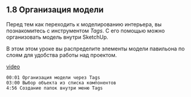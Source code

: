 ## 1.8 Организация модели

Перед тем как переходить к моделированию интерьера, вы познакомитесь с инструментом _Tags_. С его помощью можно организовать модель внутри SketchUp. 

В этом этом уроке вы распределите элементы модели павильона по слоям для удобства работы над проектом.

[video](https://player.softculture.cc/embed/online/SKC/SKC_85.27.04_L1-12_Tags)

``` chapters
00:01 Организация модели через Tags
03:00 Выбор объекта из списка компонентов
4:56 Создание папок внутри меню Tags
```